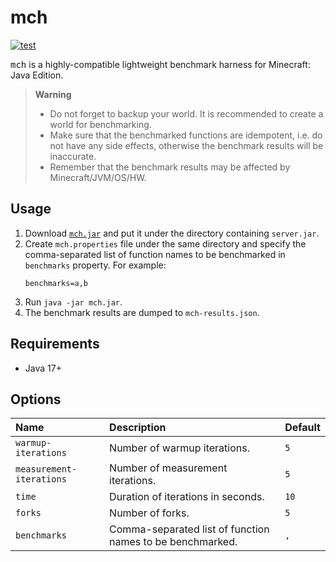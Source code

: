 # mch

[![test](https://github.com/mcenv/mch/actions/workflows/test.yml/badge.svg)](https://github.com/mcenv/mch/actions/workflows/test.yml)

<samp>mch</samp> is a highly-compatible lightweight benchmark harness for Minecraft: Java Edition.

> **Warning**
> - Do not forget to backup your world. It is recommended to create a world for benchmarking.
> - Make sure that the benchmarked functions are idempotent, i.e. do not have any side effects, otherwise the benchmark results will be inaccurate.
> - Remember that the benchmark results may be affected by Minecraft/JVM/OS/HW.

## Usage

1. Download [`mch.jar`](https://github.com/mcenv/mch/releases/latest/download/mch.jar) and put it under the directory containing `server.jar`.
2. Create `mch.properties` file under the same directory and specify the comma-separated list of function names to be benchmarked in `benchmarks` property. For example:
    ```properties
    benchmarks=a,b
    ```
3. Run `java -jar mch.jar`.
4. The benchmark results are dumped to `mch-results.json`.

## Requirements

- Java 17+

## Options

| Name                     | Description                                               | Default |
|:-------------------------|:----------------------------------------------------------|:--------|
| `warmup-iterations`      | Number of warmup iterations.                              | `5`     |
| `measurement-iterations` | Number of measurement iterations.                         | `5`     |
| `time`                   | Duration of iterations in seconds.                        | `10`    |
| `forks`                  | Number of forks.                                          | `5`     |
| `benchmarks`             | Comma-separated list of function names to be benchmarked. | `,`     |

